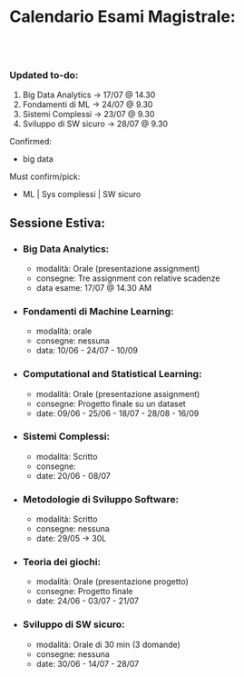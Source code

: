 # Calendario Esami Magistrale:


<br><br>



### Updated to-do: 
1. Big Data Analytics $\rightarrow$ 17/07 @ 14.30 
2. Fondamenti di ML $\rightarrow$ 24/07 @ 9.30 
3. Sistemi Complessi $\rightarrow$ 23/07 @ 9.30 
4. Sviluppo di SW sicuro $\rightarrow$ 28/07 @ 9.30


Confirmed: 
- big data 

Must confirm/pick:
- ML | Sys complessi | SW sicuro
 





## Sessione Estiva: 

- ### Big Data Analytics:  
    - modalità: Orale (presentazione assignment)
    - consegne: Tre assignment con relative scadenze
    - data esame: 17/07 @ 14.30 AM



- ### Fondamenti di Machine Learning: 
    - modalità: orale
    - consegne: nessuna 
    - data: 10/06 - 24/07 - 10/09


- ### Computational and Statistical Learning: 
    - modalità: Orale (presentazione assignment)
    - consegne: Progetto finale su un dataset
    - date: 09/06 - 25/06 - 18/07 - 28/08 - 16/09


- ### Sistemi Complessi:  
    - modalità: Scritto 
    - consegne: 
    - date: 20/06 - 08/07


- ### Metodologie di Sviluppo Software:
    - modalità: Scritto 
    - consegne: nessuna 
    - date: 29/05 -> 30L


- ### Teoria dei giochi: 
    - modalità: Orale (presentazione progetto)
    - consegne: Progetto finale 
    - date: 24/06 - 03/07 - 21/07


- ### Sviluppo di SW sicuro: 
    - modalità: Orale di 30 min (3 domande) 
    - consegne: nessuna
    - date: 30/06 - 14/07 - 28/07